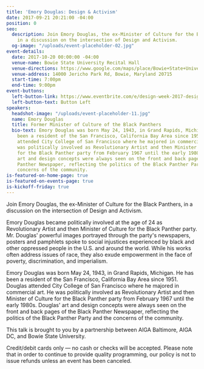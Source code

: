 ```yaml
---
title: 'Emory Douglas: Design & Activism'
date: 2017-09-21 20:21:00 -04:00
position: 0
seo:
  description: Join Emory Douglas, the ex-Minister of Culture for the Black Panthers,
    in a discussion on the intersection of Design and Activism.
  og-image: "/uploads/event-placeholder-02.jpg"
event-details:
  date: 2017-10-20 00:00:00 -04:00
  venue-name: Bowie State University Recital Hall
  venue-directions: https://www.google.com/maps/place/Bowie+State+University/@39.0192914,-76.7615926,17z/data=!3m1!4b1!4m5!3m4!1s0x89b7e8e035da591d:0x293334c635ef01d1!8m2!3d39.0192914!4d-76.7594039
  venue-address: 14000 Jericho Park Rd, Bowie, Maryland 20715
  start-time: 7:00pm
  end-time: 9:00pm
event-buttons:
  left-button-link: https://www.eventbrite.com/e/design-week-2017-design-activism-tickets-37625220046?aff=efbevent
  left-button-text: Button Left
speakers:
  headshot-image: "/uploads/event-placeholder-11.jpg"
  name: Emory Douglas
  title: Former Minister of Culture of the Black Panthers
  bio-text: Emory Douglas was born May 24, 1943, in Grand Rapids, Michigan. He has
    been a resident of the San Francisco, California Bay Area since 1951. Douglas
    attended City College of San Francisco where he majored in commercial art. He
    was politically involved as Revolutionary Artist and then Minister of Culture
    for the Black Panther party from February 1967 until the early 1980s. Douglas'
    art and design concepts were always seen on the front and back pages of the Black
    Panther Newspaper, reflecting the politics of the Black Panther Party and the
    concerns of the community.
is-featured-on-home-page: true
is-featured-on-events-page: true
is-kickoff-friday: true
---
```


Join Emory Douglas, the ex-Minister of Culture for the Black Panthers, in a discussion on the intersection of Design and Activism.

Emory Douglas became politically involved at the age of 24 as Revolutionary Artist and then Minister of Culture for the Black Panther party. Mr. Douglas' powerful images portrayed through the party's newspapers, posters and pamphlets spoke to social injustices experienced by black and other oppressed people in the U.S. and around the world. While his works often address issues of race, they also exude empowerment in the face of poverty, discrimination, and imperialism.

Emory Douglas was born May 24, 1943, in Grand Rapids, Michigan. He has been a resident of the San Francisco, California Bay Area since 1951. Douglas attended City College of San Francisco where he majored in commercial art. He was politically involved as Revolutionary Artist and then Minister of Culture for the Black Panther party from February 1967 until the early 1980s. Douglas' art and design concepts were always seen on the front and back pages of the Black Panther Newspaper, reflecting the politics of the Black Panther Party and the concerns of the community.

This talk is brought to you by a partnership between AIGA Baltimore, AIGA DC, and Bowie State University. 

Credit/debit cards only — no cash or checks will be accepted. Please note that in order to continue to provide quality programming, our policy is not to issue refunds unless an event has been canceled.